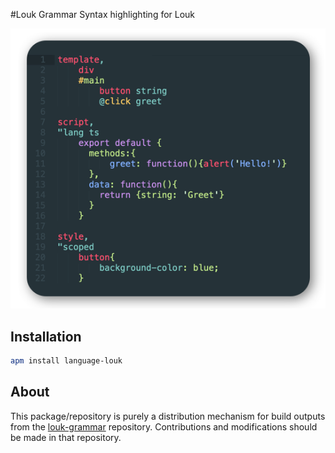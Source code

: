 #Louk Grammar
Syntax highlighting for Louk

<img width="544" src="assets/preview.png" alt="Syntax highlighting example" />

## Installation
```sh
apm install language-louk
```

## About
This package/repository is purely a distribution mechanism for build outputs from the [louk-grammar](https://github.com/agorischek/louk-grammar) repository. Contributions and modifications should be made in that repository.

